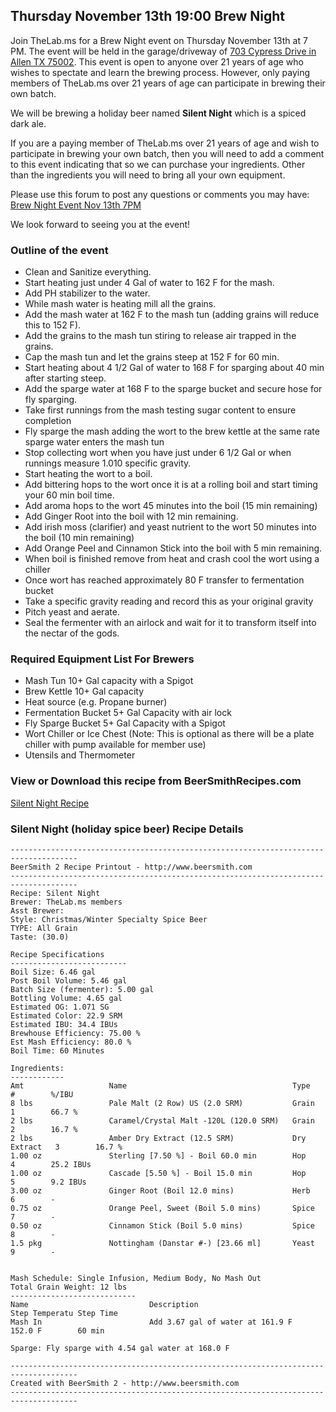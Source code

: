 Thursday November 13th 19:00 Brew Night
---------------------------------------

Join TheLab.ms for a Brew Night event on Thursday November 13th at 7 PM.
The event will be held in the garage/driveway of [703 Cypress Drive in
Allen TX 75002](https://goo.gl/maps/l7MTr). This event is open to anyone
over 21 years of age who wishes to spectate and learn the brewing
process. However, only paying members of TheLab.ms over 21 years of age
can participate in brewing their own batch.

We will be brewing a holiday beer named **Silent Night** which is a
spiced dark ale.

If you are a paying member of TheLab.ms over 21 years of age and wish to
participate in brewing your own batch, then you will need to add a
comment to this event indicating that so we can purchase your
ingredients. Other than the ingredients you will need to bring all your
own equipment.

Please use this forum to post any questions or comments you may have:
[Brew Night Event Nov 13th
7PM](http://forum.thelab.ms/viewtopic.php?f=11&t=2043)

We look forward to seeing you at the event!

### Outline of the event

-   Clean and Sanitize everything.
-   Start heating just under 4 Gal of water to 162 F for the mash.
-   Add PH stabilizer to the water.
-   While mash water is heating mill all the grains.
-   Add the mash water at 162 F to the mash tun (adding grains will
    reduce this to 152 F).
-   Add the grains to the mash tun stiring to release air trapped in the
    grains.
-   Cap the mash tun and let the grains steep at 152 F for 60 min.
-   Start heating about 4 1/2 Gal of water to 168 F for sparging about
    40 min after starting steep.
-   Add the sparge water at 168 F to the sparge bucket and secure hose
    for fly sparging.
-   Take first runnings from the mash testing sugar content to ensure
    completion
-   Fly sparge the mash adding the wort to the brew kettle at the same
    rate sparge water enters the mash tun
-   Stop collecting wort when you have just under 6 1/2 Gal or when
    runnings measure 1.010 specific gravity.
-   Start heating the wort to a boil.
-   Add bittering hops to the wort once it is at a rolling boil and
    start timing your 60 min boil time.
-   Add aroma hops to the wort 45 minutes into the boil (15 min
    remaining)
-   Add Ginger Root into the boil with 12 min remaining.
-   Add irish moss (clarifier) and yeast nutrient to the wort 50 minutes
    into the boil (10 min remaining)
-   Add Orange Peel and Cinnamon Stick into the boil with 5 min
    remaining.
-   When boil is finished remove from heat and crash cool the wort using
    a chiller
-   Once wort has reached approximately 80 F transfer to fermentation
    bucket
-   Take a specific gravity reading and record this as your original
    gravity
-   Pitch yeast and aerate.
-   Seal the fermenter with an airlock and wait for it to transform
    itself into the nectar of the gods.

### Required Equipment List For Brewers

-   Mash Tun 10+ Gal capacity with a Spigot
-   Brew Kettle 10+ Gal capacity
-   Heat source (e.g. Propane burner)
-   Fermentation Bucket 5+ Gal Capacity with air lock
-   Fly Sparge Bucket 5+ Gal Capacity with a Spigot
-   Wort Chiller or Ice Chest (Note: This is optional as there will be a
    plate chiller with pump available for member use)
-   Utensils and Thermometer

### View or Download this recipe from BeerSmithRecipes.com

[Silent Night
Recipe](http://beersmithrecipes.com/viewrecipe/602841/silent-night)

### Silent Night (holiday spice beer) Recipe Details

    -------------------------------------------------------------------------------------
    BeerSmith 2 Recipe Printout - http://www.beersmith.com
    -------------------------------------------------------------------------------------
    Recipe: Silent Night
    Brewer: TheLab.ms members
    Asst Brewer: 
    Style: Christmas/Winter Specialty Spice Beer
    TYPE: All Grain
    Taste: (30.0) 

    Recipe Specifications
    --------------------------
    Boil Size: 6.46 gal
    Post Boil Volume: 5.46 gal
    Batch Size (fermenter): 5.00 gal   
    Bottling Volume: 4.65 gal
    Estimated OG: 1.071 SG
    Estimated Color: 22.9 SRM
    Estimated IBU: 34.4 IBUs
    Brewhouse Efficiency: 75.00 %
    Est Mash Efficiency: 80.0 %
    Boil Time: 60 Minutes

    Ingredients:
    ------------
    Amt                   Name                                     Type          #        %/IBU         
    8 lbs                 Pale Malt (2 Row) US (2.0 SRM)           Grain         1        66.7 %        
    2 lbs                 Caramel/Crystal Malt -120L (120.0 SRM)   Grain         2        16.7 %        
    2 lbs                 Amber Dry Extract (12.5 SRM)             Dry Extract   3        16.7 %        
    1.00 oz               Sterling [7.50 %] - Boil 60.0 min        Hop           4        25.2 IBUs     
    1.00 oz               Cascade [5.50 %] - Boil 15.0 min         Hop           5        9.2 IBUs      
    3.00 oz               Ginger Root (Boil 12.0 mins)             Herb          6        -             
    0.75 oz               Orange Peel, Sweet (Boil 5.0 mins)       Spice         7        -             
    0.50 oz               Cinnamon Stick (Boil 5.0 mins)           Spice         8        -             
    1.5 pkg               Nottingham (Danstar #-) [23.66 ml]       Yeast         9        -             


    Mash Schedule: Single Infusion, Medium Body, No Mash Out
    Total Grain Weight: 12 lbs
    ----------------------------
    Name                           Description                             Step Temperatu Step Time     
    Mash In                        Add 3.67 gal of water at 161.9 F        152.0 F        60 min        

    Sparge: Fly sparge with 4.54 gal water at 168.0 F

    -------------------------------------------------------------------------------------
    Created with BeerSmith 2 - http://www.beersmith.com
    -------------------------------------------------------------------------------------
